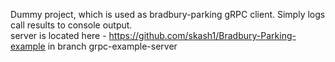 Dummy project, which is used as bradbury-parking gRPC client. Simply logs call results to console output.\
server is located here - https://github.com/skash1/Bradbury-Parking-example in branch grpc-example-server
